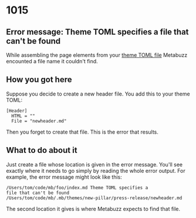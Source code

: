 # 1015

## Error message: Theme TOML specifies a file that can't be found 

While assembling the page elements from your [theme TOML file](../theme-toml-file.html)
Metabuzz encounted a file name it couldn't find. 

## How you got here

Suppose you decide to create a new header file. You add this to your theme TOML:

```
[Header]
  HTML = ""
  File = "newheader.md"
```

Then you forget to create that file. This is the error that results.

## What to do about it

Just create a file whose location is given in the error message. 
You'll see exactly where it needs to go simply by reading the 
whole error output. For example, the error message might look like this:

```
/Users/tom/code/mb/foo/index.md Theme TOML specifies a 
file that can't be found 
/Users/tom/code/mb/.mb/themes/new-pillar/press-release/newheader.md
```

The second location it gives is where Metabuzz expects to find that file.


